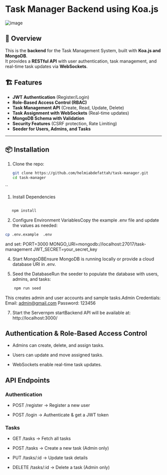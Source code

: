 # Task Manager Backend using Koa.js

![image](https://github.com/user-attachments/assets/18300ff0-1292-4b4f-94b0-97258f344075)


## 🚀 Overview
This is the **backend** for the Task Management System, built with **Koa.js and MongoDB**.  
It provides a **RESTful API** with user authentication, task management, and real-time task updates via **WebSockets**.


## 🏗️ Features
- **JWT Authentication** (Register/Login)
- **Role-Based Access Control (RBAC)**
- **Task Management API** (Create, Read, Update, Delete)
- **Task Assignment with WebSockets** (Real-time updates)
- **MongoDB Schema with Validation**
- **Security Features** (CSRF protection, Rate Limiting)
- **Seeder for Users, Admins, and Tasks**

---

## 📦 Installation

1. Clone the repo:
   ```sh
   git clone https://github.com/helmiabdefattah/task-manager.git
   cd task-manager
``
 1.  Install Dependencies
```sh
  
   npm install
```
2.  Configure Environment VariablesCopy the example .env file and update the values as needed:
   ```sh
   cp .env.example  .env 
   ```
   and set:
   PORT=3000
   MONGO\_URI=mongodb://localhost:27017/task-management
   JWT\_SECRET=your\_secret\_key
    
4.  Start MongoDBEnsure MongoDB is running locally or provide a cloud database URI in .env.
    
5.  Seed the DatabaseRun the seeder to populate the database with users, admins, and tasks:
```sh
    npm run seed
```
   This creates admin and user accounts and sample tasks.Admin Credentials:
    Email: admin@gmail.com
    Password: 123456
    
   7.  Start the Servernpm startBackend API will be available at: http://localhost:3000/
    

Authentication & Role-Based Access Control
------------------------------------------

*   Admins can create, delete, and assign tasks.
    
*   Users can update and move assigned tasks.
    
*   WebSockets enable real-time task updates.
    

API Endpoints
-------------

### Authentication

*   POST /register → Register a new user
    
*   POST /login → Authenticate & get a JWT token
    

### Tasks

*   GET /tasks → Fetch all tasks
    
*   POST /tasks → Create a new task (Admin only)
    
*   PUT /tasks/:id → Update task details
    
*   DELETE /tasks/:id → Delete a task (Admin only)
